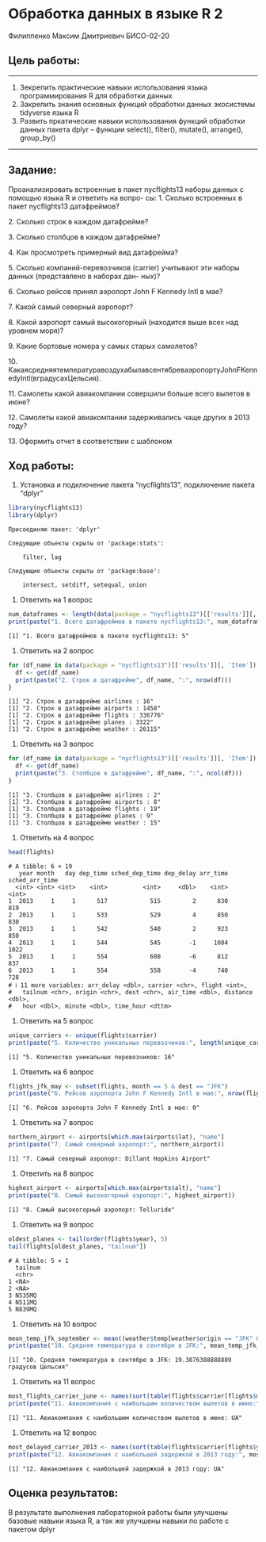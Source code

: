 # Обработка данных в языке R 2
Филиппенко Максим Дмитриевич БИСО-02-20

## Цель работы:

------------------------------------------------------------------------

1.  Зекрепить практические навыки использования языка программирования R
    для обработки данных
2.  Закрепить знания основных функций обработки данных экосистемы
    tidyverse языка R
3.  Развить пркатические навыки использования функций обработки данных
    пакета dplyr – функции select(), filter(), mutate(), arrange(),
    group_by()

------------------------------------------------------------------------

## Задание:

Проанализировать встроенные в пакет nycflights13 наборы данных с помощью
языка R и ответить на вопро- сы: 1. Сколько встроенных в пакет
nycflights13 датафреймов?

2\. Сколько строк в каждом датафрейме?

3\. Сколько столбцов в каждом датафрейме?

4\. Как просмотреть примерный вид датафрейма?

5\. Сколько компаний-перевозчиков (carrier) учитывают эти наборы данных
(представлено в наборах дан- ных)?

6\. Сколько рейсов принял аэропорт John F Kennedy Intl в мае?

7\. Какой самый северный аэропорт?

8\. Какой аэропорт самый высокогорный (находится выше всех над уровнем
моря)?

9\. Какие бортовые номера у самых старых самолетов?

10\.
КакаясредняятемпературавоздухабылавсентябреваэропортуJohnFKennedyIntl(вградусахЦельсия).

11\. Самолеты какой авиакомпании совершили больше всего вылетов в июне?

12\. Самолеты какой авиакомпании задерживались чаще других в 2013 году?

13\. Оформить отчет в соответствии с шаблоном

## Ход работы:

1.  Установка и подключение пакета “nycflights13”, подключение пакета
    “dplyr”

``` r
library(nycflights13)
library(dplyr)
```


    Присоединяю пакет: 'dplyr'

    Следующие объекты скрыты от 'package:stats':

        filter, lag

    Следующие объекты скрыты от 'package:base':

        intersect, setdiff, setequal, union

1.  Ответить на 1 вопрос

``` r
num_dataframes <- length(data(package = "nycflights13")[['results']][, 'Item'])
print(paste("1. Всего датафреймов в пакете nycflights13:", num_dataframes))
```

    [1] "1. Всего датафреймов в пакете nycflights13: 5"

1.  Ответить на 2 вопрос

``` r
for (df_name in data(package = "nycflights13")[['results']][, 'Item']) {
  df <- get(df_name)
  print(paste("2. Строк в датафрейме", df_name, ":", nrow(df)))
}
```

    [1] "2. Строк в датафрейме airlines : 16"
    [1] "2. Строк в датафрейме airports : 1458"
    [1] "2. Строк в датафрейме flights : 336776"
    [1] "2. Строк в датафрейме planes : 3322"
    [1] "2. Строк в датафрейме weather : 26115"

1.  Ответить на 3 вопрос

``` r
for (df_name in data(package = "nycflights13")[['results']][, 'Item']) {
  df <- get(df_name)
  print(paste("3. Столбцов в датафрейме", df_name, ":", ncol(df)))
}
```

    [1] "3. Столбцов в датафрейме airlines : 2"
    [1] "3. Столбцов в датафрейме airports : 8"
    [1] "3. Столбцов в датафрейме flights : 19"
    [1] "3. Столбцов в датафрейме planes : 9"
    [1] "3. Столбцов в датафрейме weather : 15"

1.  Ответить на 4 вопрос

``` r
head(flights)
```

    # A tibble: 6 × 19
       year month   day dep_time sched_dep_time dep_delay arr_time sched_arr_time
      <int> <int> <int>    <int>          <int>     <dbl>    <int>          <int>
    1  2013     1     1      517            515         2      830            819
    2  2013     1     1      533            529         4      850            830
    3  2013     1     1      542            540         2      923            850
    4  2013     1     1      544            545        -1     1004           1022
    5  2013     1     1      554            600        -6      812            837
    6  2013     1     1      554            558        -4      740            728
    # ℹ 11 more variables: arr_delay <dbl>, carrier <chr>, flight <int>,
    #   tailnum <chr>, origin <chr>, dest <chr>, air_time <dbl>, distance <dbl>,
    #   hour <dbl>, minute <dbl>, time_hour <dttm>

1.  Ответить на 5 вопрос

``` r
unique_carriers <- unique(flights$carrier)
print(paste("5. Количество уникальных перевозчиков:", length(unique_carriers)))
```

    [1] "5. Количество уникальных перевозчиков: 16"

1.  Ответить на 6 вопрос

``` r
flights_jfk_may <- subset(flights, month == 5 & dest == "JFK")
print(paste("6. Рейсов аэропорта John F Kennedy Intl в мае:", nrow(flights_jfk_may)))
```

    [1] "6. Рейсов аэропорта John F Kennedy Intl в мае: 0"

1.  Ответить на 7 вопрос

``` r
northern_airport <- airports[which.max(airports$lat), "name"]
print(paste("7. Самый северный аэропорт:", northern_airport))
```

    [1] "7. Самый северный аэропорт: Dillant Hopkins Airport"

1.  Ответить на 8 вопрос

``` r
highest_airport <- airports[which.max(airports$alt), "name"]
print(paste("8. Самый высокогорный аэропорт:", highest_airport))
```

    [1] "8. Самый высокогорный аэропорт: Telluride"

1.  Ответить на 9 вопрос

``` r
oldest_planes <- tail(order(flights$year), 5)
tail(flights[oldest_planes, "tailnum"])
```

    # A tibble: 5 × 1
      tailnum
      <chr>  
    1 <NA>   
    2 <NA>   
    3 N535MQ 
    4 N511MQ 
    5 N839MQ 

1.  Ответить на 10 вопрос

``` r
mean_temp_jfk_september <- mean((weather$temp[weather$origin == "JFK" & weather$month == 9] - 32) * 5/9)
print(paste("10. Средняя температура в сентябре в JFK:", mean_temp_jfk_september, "градусов Цельсия"))
```

    [1] "10. Средняя температура в сентябре в JFK: 19.3876388888889 градусов Цельсия"

1.  Ответить на 11 вопрос

``` r
most_flights_carrier_june <- names(sort(table(flights$carrier[flights$month == 6]), decreasing = TRUE)[1])
print(paste("11. Авиакомпания с наибольшим количеством вылетов в июне:", most_flights_carrier_june))
```

    [1] "11. Авиакомпания с наибольшим количеством вылетов в июне: UA"

1.  Ответить на 12 вопрос

``` r
most_delayed_carrier_2013 <- names(sort(table(flights$carrier[flights$year == 2013 & flights$dep_delay > 0]), decreasing = TRUE)[1])
print(paste("12. Авиакомпания с наибольшей задержкой в 2013 году:", most_delayed_carrier_2013))
```

    [1] "12. Авиакомпания с наибольшей задержкой в 2013 году: UA"

## Оценка результатов:

В результате выполнения лабораторной работы были улучшены базовые навыки
языка R, а так же улучшены навыки по работе с пакетом dplyr
